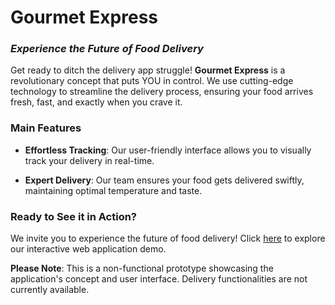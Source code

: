 # Gourmet Express

### *Experience the Future of Food Delivery*

Get ready to ditch the delivery app struggle! **Gourmet Express** is a revolutionary concept that puts YOU in control. We use cutting-edge technology to streamline the delivery process, ensuring your food arrives fresh, fast, and exactly when you crave it.

### Main Features

- **Effortless Tracking**: Our user-friendly interface allows you to visually track your delivery in real-time.
  
- **Expert Delivery**: Our team ensures your food gets delivered swiftly, maintaining optimal temperature and taste.

### Ready to See it in Action?

We invite you to experience the future of food delivery! Click [here](https://evanckennedy.github.io/gourmet-express/) to explore our interactive web application demo.

**Please Note**: This is a non-functional prototype showcasing the application's concept and user interface. Delivery functionalities are not currently available.
